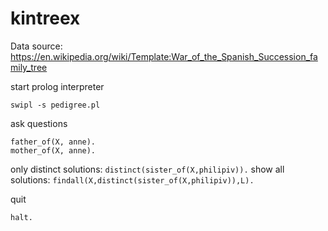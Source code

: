 # kintreex

Data source: https://en.wikipedia.org/wiki/Template:War_of_the_Spanish_Succession_family_tree

start prolog interpreter

```
swipl -s pedigree.pl
```

ask questions

```
father_of(X, anne).
mother_of(X, anne).
```

only distinct solutions: `distinct(sister_of(X,philipiv)).`
show all solutions: `findall(X,distinct(sister_of(X,philipiv)),L).`

quit

```
halt.
```

